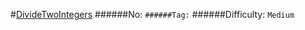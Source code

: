 #[DivideTwoIntegers](https://leetcode.com/problems/divide-two-integers/)
######No: ``
######Tag: ``
######Difficulty: `Medium`
